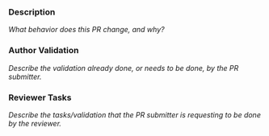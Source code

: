 ### Description 

<!-- https://confluentinc.atlassian.net/browse/DEVX- -->

_What behavior does this PR change, and why?_


### Author Validation

_Describe the validation already done, or needs to be done, by the PR submitter._

<!-- Uncomment any of the following that are required -->
<!-- - [ ] Documentation -->
<!-- - [ ] ccloud/beginner-cloud -->
<!-- - [ ] ccloud/ccloud-stack -->
<!-- - [ ] ccloud-observability -->
<!-- - [ ] clickstream -->
<!-- - [ ] clients/avro -->
<!-- - [ ] clients/cloud -->
<!-- - [ ] cloud-etl -->
<!-- - [ ] connect-streams-pipeline -->
<!-- - [ ] cp-quickstart -->
<!-- - [ ] microservices-orders -->
<!-- - [ ] multi-datacenter -->
<!-- - [ ] multiregion -->
<!-- - [ ] replicator-schema-translation -->
<!-- - [ ] replicator-security -->
<!-- - [ ] security/rbac -->


### Reviewer Tasks

_Describe the tasks/validation that the PR submitter is requesting to be done by the reviewer._

<!-- Uncomment any of the following that are required -->
<!-- - [ ] Documentation -->
<!-- - [ ] ccloud/beginner-cloud -->
<!-- - [ ] ccloud/ccloud-stack -->
<!-- - [ ] ccloud-observability -->
<!-- - [ ] clickstream -->
<!-- - [ ] clients/avro -->
<!-- - [ ] clients/cloud -->
<!-- - [ ] cloud-etl -->
<!-- - [ ] connect-streams-pipeline -->
<!-- - [ ] cp-quickstart -->
<!-- - [ ] microservices-orders -->
<!-- - [ ] multi-datacenter -->
<!-- - [ ] multiregion -->
<!-- - [ ] replicator-schema-translation -->
<!-- - [ ] replicator-security -->
<!-- - [ ] security/rbac -->
